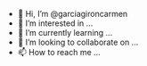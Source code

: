 - 👋 Hi, I’m @garciagironcarmen
- 👀 I’m interested in ...
- 🌱 I’m currently learning ...
- 💞️ I’m looking to collaborate on ...
- 📫 How to reach me ...

<!---
garciagironcarmen/garciagironcarmen is a ✨ special ✨ repository because its `README.md` (this file) appears on your GitHub profile.
You can click the Preview link to take a look at your changes.
--->
